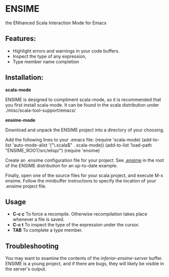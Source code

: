 # ENSIME
the ENhanced Scala Interaction Mode for Emacs

## Features: 

- Highlight errors and warnings in your code buffers.
- Inspect the type of any expression, 
- Type member name completion

## Installation:

__scala-mode__

ENSIME is designed to compliment scala-mode, so it is recommended that you first install scala-mode. It can be found in the scala distribution under ./misc/scala-tool-support/emacs/

__ensime-mode__

Download and unpack the ENSIME project into a directory of your choosing. 

Add the following lines to your .emacs file:
    (require 'scala-mode)
    (add-to-list 'auto-mode-alist '("\\.scala$" . scala-mode))
    (add-to-list 'load-path "ENSIME_ROOT/src/elisp/")
    (require 'ensime)

Create an .ensime configuration file for your project. See [.ensime](http://github.com/aemoncannon/ensime/blob/master/.ensime) in the root of the ENSIME distribution for an up-to-date example.

Finally, open one of the source files for your scala project, and execute M-x ensime. Follow the minibuffer instructions to specify the location of your .ensime project file. 

## Usage

- __C-c c__  To force a recompile. Otherwise recompilation takes place whenever a file is saved.
- __C-c t__  To inspect the type of the expression under the cursor.
- __TAB__    To complete a type member.

## Troubleshooting

You may want to examine the contents of the *inferior-ensime-server* buffer. ENSIME is a young project, and if there are bugs, they will likely be visible in the server's output.


  






